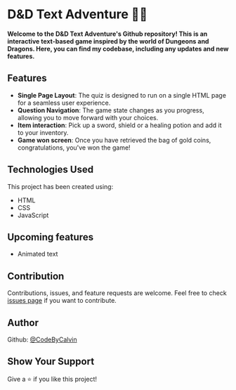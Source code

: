 # D&D Text Adventure 🧙‍♂️

<strong>Welcome to the D&D Text Adventure's Github repository! This is an interactive text-based game inspired by the world of Dungeons and Dragons. Here, you can find my codebase, including any updates and new features.</strong>

## Features

- **Single Page Layout**: The quiz is designed to run on a single HTML page for a seamless user experience.
- **Question Navigation**: The game state changes as you progress, allowing you to move forward with your choices.
- **Item interaction**: Pick up a sword, shield or a healing potion and add it to your inventory.
- **Game won screen**: Once you have retrieved the bag of gold coins, congratulations, you've won the game!

## Technologies Used

This project has been created using:

- HTML
- CSS
- JavaScript

## Upcoming features
- Animated text 

## Contribution

Contributions, issues, and feature requests are welcome. Feel free to check [issues page](https://github.com/CodeByCalvin/DnD-Text-Adventure/issues) if you want to contribute.

## Author

Github: [@CodeByCalvin](https://github.com/CodeByCalvin)

## Show Your Support

Give a ⭐️ if you like this project!
